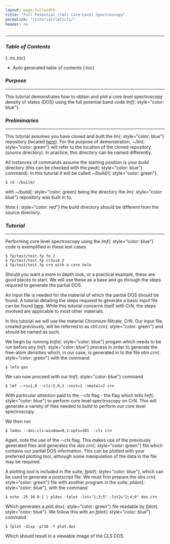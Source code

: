 ```yaml
---
layout: page-fullwidth
title: "Full Potential (lmf) Core-Level Spectroscopy"
permalink: "/tutorial/lmf/cls/"
header: no
---
```


____________________________________________________________

### _Table of Contents_
{:.no_toc}
*  Auto generated table of contents
{:toc} 

### _Purpose_
_____________________________________________________________
This tutorial demonstrates how to obtain and plot a core level spectroscopy density of states (DOS) using the full potential band code _lmf_{: style="color: blue"}.

### _Preliminaries_
_____________________________________________________________
This tutorial assumes you have cloned and built the _lm_{: style="color: blue"} repository (located [here](https://bitbucket.org/lmto/lm)). For the purpose of demonstration, _~/lm_{: style="color: green"} will refer to the location of the cloned repository (_source_ directory). In practice, this directory can be named differently.

All instances of commands assume the starting position is your _build_ directory (this can be checked with the _pwd_{: style="color: blue"} command).  In this tutorial it will be called _~/build/_{: style="color: green"}.

    $ cd ~/build/

with _~/build_{: style="color: green} being the directory the _lm_{: style="color: blue"} repository was built in to.

_Note:_{: style="color: red"} the build directory should be different from the source directory.

### _Tutorial_
_____________________________________________________________
Performing core level spectroscopy using the _lmf_{: style="color: blue"} code is exemplified in these test cases

    $ fp/test/test.fp fe 2
    $ fp/test/test.fp cr3si6 2
    $ fp/test/test.fp crn with a core hole

Should you want a more in depth look, or a practical example, these are good places to start. We will use these as a base and go through the steps required to generate the partial DOS.   

An input file is needed for the material of which the partial DOS should be found. A tutorial detailing the steps required to generate a basic input file can be found [here](https://lordcephei.github.io/tutorial/lmf/ctrlfile/). While this tutorial concerns itself with CrN, the steps involved are applicable to most other materials.   

In this tutorial we will use the material Chromium Nitrate, CrN. Our input file, created previously, will be referred to as _ctrl.crn_{: style="color: green"} and should be named as such.

We begin by running _lmfa_{: style="color: blue"} progam which needs to be run before any _lmf_{: style="color: blue"} process in order to generate the free-atom densities which, in our case, is generated in to the file _atm.crn_{: style="color: green"} with the command

    $ lmfa gas

We can now proceed with our _lmf_{: style="color: blue"} command

    $ lmf --rs=1,0 --cls:5,0,1 -vnit=1 -vmetal=2 crn

With particular attention paid to the _--cls_ flag - the flag which tells _lmf_{: style="color: blue"} to perform core level spectroscopy on CrN. This will generate a variety of files needed to build to perform our core level spectroscopy.

We then run

    $ lmdos --dos:cls:window=0,1:npts=101 --cls crn

Again, note the use of the _--cls_ flag. This makes use of the previously generated files and generates the _dos.crn_{: style="color: green"} file which contains our partial DOS information. This can be plotted with your preferred plotting tool, although some manipulation of the data in the file may be required.   

A plotting tool is included in the suite, _fplot_{: style="color: blue"}, which can be used to generate a postscript file. We must first prepare the _dos.crn_{: style="color: green"} file with another program in the suite, _pldos_{: style="color: blue"}, with the command

    $ echo .25 10 0 1 | pldos -fplot -lst="1;3;5" -lst2="2;4;6" dos.crn

Which generates a _plot.dos_{: style="color: green"} file readable by _fplot_{: style="color: blue"}. We follow this with an _fplot_{: style="color: blue"} command

    $ fplot -disp -pr10 -f plot.dos

Which should result in a viewable image of the CLS DOS.